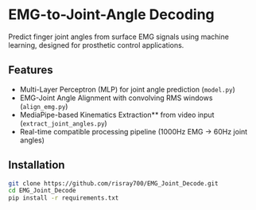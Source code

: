  # EMG-to-Joint-Angle Decoding

Predict finger joint angles from surface EMG signals using machine learning, designed for prosthetic control applications.

## Features
- Multi-Layer Perceptron (MLP) for joint angle prediction (`model.py`)
- EMG-Joint Angle Alignment with convolving RMS windows (`align_emg.py`)
- MediaPipe-based Kinematics Extraction** from video input (`extract_joint_angles.py`)
- Real-time compatible processing pipeline (1000Hz EMG → 60Hz joint angles)

## Installation
```bash
git clone https://github.com/risray700/EMG_Joint_Decode.git
cd EMG_Joint_Decode
pip install -r requirements.txt
